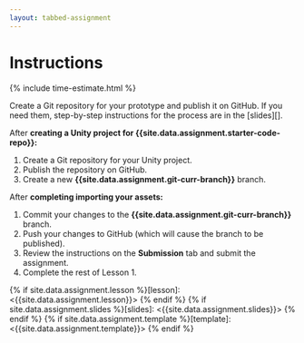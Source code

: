 ```yaml
---
layout: tabbed-assignment
---
```


# Instructions

{% include time-estimate.html %}

Create a Git repository for your prototype and publish it on GitHub. If you need them, step-by-step instructions for the process are in the [slides][].

<!-- Add link to troubleshooting tips. -->

After **creating a Unity project for {{site.data.assignment.starter-code-repo}}:**
1. Create a Git repository for your Unity project.
1. Publish the repository on GitHub.
1. Create a new **{{site.data.assignment.git-curr-branch}}** branch.

After **completing importing your assets:**
1. Commit your changes to the **{{site.data.assignment.git-curr-branch}}** branch.
1. Push your changes to GitHub (which will cause the branch to be published).
1. Review the instructions on the **Submission** tab and submit the assignment.
1. Complete the rest of Lesson 1.

<!-- Don't edit links here, change them in _data/assignment.yml instead. -->

{% if site.data.assignment.lesson   %}[lesson]: <{{site.data.assignment.lesson}}>     {% endif %}
{% if site.data.assignment.slides   %}[slides]:   <{{site.data.assignment.slides}}>   {% endif %}
{% if site.data.assignment.template %}[template]: <{{site.data.assignment.template}}> {% endif %}
